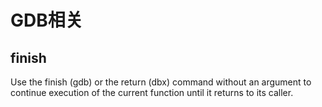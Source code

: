 # GDB相关

## finish
Use the finish (gdb) or the return (dbx) command without an argument to continue execution of the current function until it returns to its caller.

##
